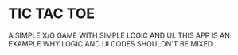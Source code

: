 # TIC TAC TOE

A SIMPLE X/O GAME WITH SIMPLE LOGIC AND UI.
THIS APP IS AN EXAMPLE WHY LOGIC AND UI CODES SHOULDN'T BE MIXED.